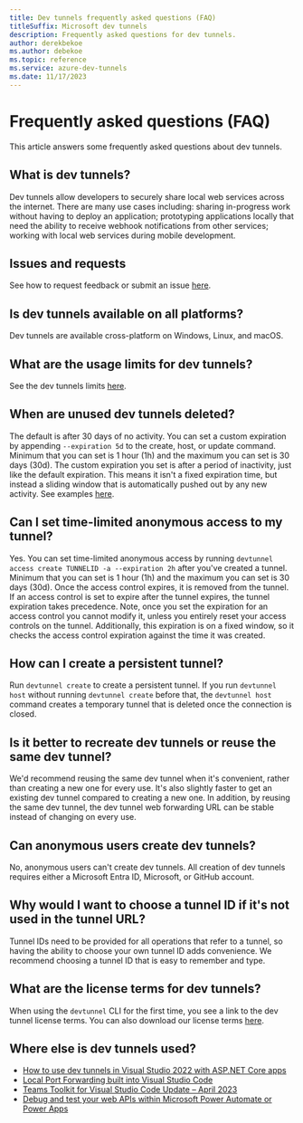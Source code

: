 ```yaml
---
title: Dev tunnels frequently asked questions (FAQ)
titleSuffix: Microsoft dev tunnels
description: Frequently asked questions for dev tunnels.
author: derekbekoe
ms.author: debekoe
ms.topic: reference
ms.service: azure-dev-tunnels
ms.date: 11/17/2023 
---
```


# Frequently asked questions (FAQ)

This article answers some frequently asked questions about dev tunnels.

## What is dev tunnels?

Dev tunnels allow developers to securely share local web services across the internet. There are many use cases including: sharing in-progress work without having to deploy an application; prototyping applications locally that need the ability to receive webhook notifications from other services; working with local web services during mobile development.

## Issues and requests

See how to request feedback or submit an issue [here](support.md).

## Is dev tunnels available on all platforms?

Dev tunnels are available cross-platform on Windows, Linux, and macOS.

## What are the usage limits for dev tunnels?

See the dev tunnels limits [here](https://aka.ms/devtunnels/limits).

## When are unused dev tunnels deleted?

The default is after 30 days of no activity. You can set a custom expiration by appending `--expiration 5d` to the create, host, or update command. Minimum that you can set is 1 hour (1h) and the maximum you can set is 30 days (30d). The custom expiration you set is after a period of inactivity, just like the default expiration. This means it isn't a fixed expiration time, but instead a sliding window that is automatically pushed out by any new activity. See examples [here](cli-commands.md).

## Can I set time-limited anonymous access to my tunnel?

Yes. You can set time-limited anonymous access by running `devtunnel access create TUNNELID -a --expiration 2h` after you've created a tunnel. Minimum that you can set is 1 hour (1h) and the maximum you can set is 30 days (30d). Once the access control expires, it is removed from the tunnel. If an access control is set to expire after the tunnel expires, the tunnel expiration takes precedence. Note, once you set the expiration for an access control you cannot modify it, unless you entirely reset your access controls on the tunnel. Additionally, this expiration is on a fixed window, so it checks the access control expiration against the time it was created.

## How can I create a persistent tunnel?

Run `devtunnel create` to create a persistent tunnel. If you run `devtunnel host` without running `devtunnel create` before that, the `devtunnel host` command creates a temporary tunnel that is deleted once the connection is closed.

## Is it better to recreate dev tunnels or reuse the same dev tunnel?

We'd recommend reusing the same dev tunnel when it's convenient, rather than creating a new one for every use. It's also slightly faster to get an existing dev tunnel compared to creating a new one. In addition, by reusing the same dev tunnel, the dev tunnel web forwarding URL can be stable instead of changing on every use.

## Can anonymous users create dev tunnels?

No, anonymous users can't create dev tunnels. All creation of dev tunnels requires either a Microsoft Entra ID, Microsoft, or GitHub account.

## Why would I want to choose a tunnel ID if it's not used in the tunnel URL?

Tunnel IDs need to be provided for all operations that refer to a tunnel, so having the ability to choose your own tunnel ID adds convenience. We recommend choosing a tunnel ID that is easy to remember and type.

## What are the license terms for dev tunnels?

When using the `devtunnel` CLI for the first time, you see a link to the dev tunnel license terms. You can also download our license terms [here](https://aka.ms/devtunnels/tos).

## Where else is dev tunnels used?

- [How to use dev tunnels in Visual Studio 2022 with ASP.NET Core apps](/aspnet/core/test/dev-tunnels)
- [Local Port Forwarding built into Visual Studio Code](https://code.visualstudio.com/docs/editor/port-forwarding)
- [Teams Toolkit for Visual Studio Code Update – April 2023](https://devblogs.microsoft.com/microsoft365dev/teams-toolkit-for-visual-studio-code-update-april-2023/)
- [Debug and test your web APIs within Microsoft Power Automate or Power Apps](/connectors/custom-connectors/port-tunneling)
